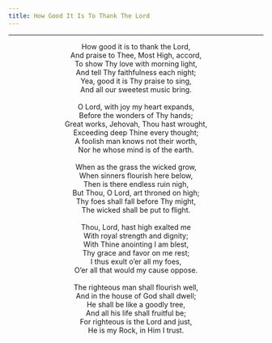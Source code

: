 ```yaml
---
title: How Good It Is To Thank The Lord
---
```


---
<center>
How good it is to thank the Lord,<br/>
And praise to Thee, Most High, accord,<br/>
To show Thy love with morning light,<br/>
And tell Thy faithfulness each night;<br/>
Yea, good it is Thy praise to sing,<br/>
And all our sweetest music bring.<br/>
<br/>
O Lord, with joy my heart expands,<br/>
Before the wonders of Thy hands;<br/>
Great works, Jehovah, Thou hast wrought,<br/>
Exceeding deep Thine every thought;<br/>
A foolish man knows not their worth,<br/>
Nor he whose mind is of the earth.<br/>
<br/>
When as the grass the wicked grow,<br/>
When sinners flourish here below,<br/>
Then is there endless ruin nigh,<br/>
But Thou, O Lord, art throned on high;<br/>
Thy foes shall fall before Thy might,<br/>
The wicked shall be put to flight.<br/>
<br/>
Thou, Lord, hast high exalted me<br/>
With royal strength and dignity;<br/>
With Thine anointing I am blest,<br/>
Thy grace and favor on me rest;<br/>
I thus exult o’er all my foes,<br/>
O’er all that would my cause oppose.<br/>
<br/>
The righteous man shall flourish well,<br/>
And in the house of God shall dwell;<br/>
He shall be like a goodly tree,<br/>
And all his life shall fruitful be;<br/>
For righteous is the Lord and just,<br/>
He is my Rock, in Him I trust.
</center>